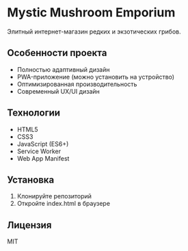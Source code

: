 # Mystic Mushroom Emporium

Элитный интернет-магазин редких и экзотических грибов.

## Особенности проекта

- Полностью адаптивный дизайн
- PWA-приложение (можно установить на устройство)
- Оптимизированная производительность
- Современный UX/UI дизайн

## Технологии

- HTML5
- CSS3
- JavaScript (ES6+)
- Service Worker
- Web App Manifest

## Установка

1. Клонируйте репозиторий
2. Откройте index.html в браузере

## Лицензия

MIT
